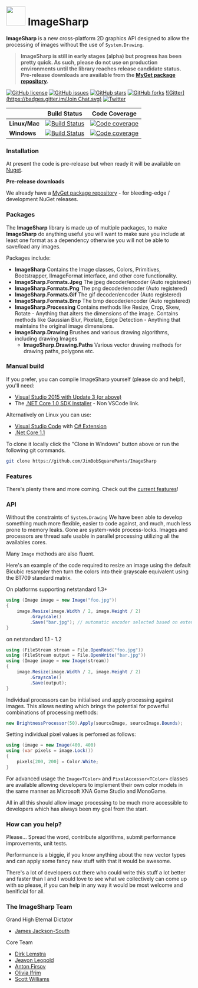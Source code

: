 
# <img src="build/icons/imagesharp-logo-64.png" width="52" height="52"/> ImageSharp

**ImageSharp** is a new cross-platform 2D graphics API designed to allow the processing of images without the use of `System.Drawing`. 

> **ImageSharp is still in early stages (alpha) but progress has been pretty quick. As such, please do not use on production environments until the library reaches release candidate status. Pre-release downloads are available from the [MyGet package repository](https://www.myget.org/gallery/imagesharp).**

[![GitHub license](https://img.shields.io/badge/license-Apache%202-blue.svg)](https://raw.githubusercontent.com/JimBobSquarePants/ImageSharp/master/APACHE-2.0-LICENSE.txt)
[![GitHub issues](https://img.shields.io/github/issues/JimBobSquarePants/ImageSharp.svg)](https://github.com/JimBobSquarePants/ImageSharp/issues)
[![GitHub stars](https://img.shields.io/github/stars/JimBobSquarePants/ImageSharp.svg)](https://github.com/JimBobSquarePants/ImageSharp/stargazers)
[![GitHub forks](https://img.shields.io/github/forks/JimBobSquarePants/ImageSharp.svg)](https://github.com/JimBobSquarePants/ImageSharp/network)
[![Gitter](https://badges.gitter.im/Join Chat.svg)](https://gitter.im/ImageSharp/General?utm_source=badge&utm_medium=badge&utm_campaign=pr-badge&utm_content=badge)
[![Twitter](https://img.shields.io/twitter/url/https/github.com/JimBobSquarePants/ImageSharp.svg?style=social)](https://twitter.com/intent/tweet?hashtags=imagesharp,dotnet,oss&text=ImageSharp.+A+new+cross-platform+2D+graphics+API+in+C%23&url=https%3a%2f%2fgithub.com%2fJimBobSquarePants%2fImageSharp&via=james_m_south)


|             |Build Status|Code Coverage|
|-------------|:----------:|:-----------:|
|**Linux/Mac**|[![Build Status](https://travis-ci.org/JimBobSquarePants/ImageSharp.svg)](https://travis-ci.org/JimBobSquarePants/ImageSharp)|[![Code coverage](https://codecov.io/gh/JimBobSquarePants/ImageSharp/branch/master/graph/badge.svg)](https://codecov.io/gh/JimBobSquarePants/ImageSharp)|
|**Windows**  |[![Build Status](https://ci.appveyor.com/api/projects/status/hu6d1gdpxdw0q360/branch/master?svg=true)](https://ci.appveyor.com/project/JamesSouth/imagesharp/branch/master)|[![Code coverage](https://codecov.io/gh/JimBobSquarePants/ImageSharp/branch/master/graph/badge.svg)](https://codecov.io/gh/JimBobSquarePants/ImageSharp)|


### Installation
At present the code is pre-release but when ready it will be available on [Nuget](http://www.nuget.org). 

**Pre-release downloads**

We already have a [MyGet package repository](https://www.myget.org/gallery/imagesharp) - for bleeding-edge / development NuGet releases.

### Packages

The **ImageSharp** library is made up of multiple packages, to make **ImageSharp** do anything useful you will want to make sure you include at least one format as a dependency otherwise you will not be able to save/load any images.

Packages include:
- **ImageSharp**
  Contains the Image classes, Colors, Primitives, Bootstrapper, IImageFormat interface, and other core functionality.
- **ImageSharp.Formats.Jpeg**
  The jpeg decoder/encoder (Auto registered)
- **ImageSharp.Formats.Png**
  The png decoder/encoder (Auto registered)
- **ImageSharp.Formats.Gif**
  The gif decoder/encoder (Auto registered)
- **ImageSharp.Formats.Bmp**
  The bmp decoder/encoder (Auto registered)
- **ImageSharp.Processing**
  Contains methods like Resize, Crop, Skew, Rotate - Anything that alters the dimensions of the image.
  Contains methods like Gaussian Blur, Pixelate, Edge Detection - Anything that maintains the original image dimensions.
- **ImageSharp.Drawing**
  Brushes and various drawing algorithms, including drawing Images
  - **ImageSharp.Drawing.Paths**
  Various vector drawing methods for drawing paths, polygons etc.

### Manual build

If you prefer, you can compile ImageSharp yourself (please do and help!), you'll need:

- [Visual Studio 2015 with Update 3 (or above)](https://www.visualstudio.com/news/releasenotes/vs2015-update3-vs)
- The [.NET Core 1.0 SDK Installer](https://www.microsoft.com/net/core#windows) - Non VSCode link.

Alternatively on Linux you can use:

- [Visual Studio Code](https://code.visualstudio.com/) with [C# Extension](https://marketplace.visualstudio.com/items?itemName=ms-vscode.csharp)
- [.Net Core 1.1](https://www.microsoft.com/net/core#linuxubuntu)

To clone it locally click the "Clone in Windows" button above or run the following git commands.

```bash
git clone https://github.com/JimBobSquarePants/ImageSharp
```

### Features

There's plenty there and more coming. Check out the [current features](features.md)!

### API 

Without the constraints of `System.Drawing` We have been able to develop something much more flexible, easier to code against, and much, much less prone to memory leaks. Gone are system-wide process-locks. Images and processors are thread safe usable in parallel processing utilizing all the availables cores. 

Many `Image` methods are also fluent.

Here's an example of the code required to resize an image using the default Bicubic resampler then turn the colors into their grayscale equivalent using the BT709 standard matrix.

On platforms supporting netstandard 1.3+
```csharp
using (Image image = new Image("foo.jpg"))
{
    image.Resize(image.Width / 2, image.Height / 2)
         .Grayscale()
         .Save("bar.jpg"); // automatic encoder selected based on extension.
}
```
on netstandard 1.1 - 1.2
```csharp
using (FileStream stream = File.OpenRead("foo.jpg"))
using (FileStream output = File.OpenWrite("bar.jpg"))
using (Image image = new Image(stream))
{
    image.Resize(image.Width / 2, image.Height / 2)
         .Grayscale()
         .Save(output);
}
```

Individual processors can be initialised and apply processing against images. This allows nesting which brings the potential for powerful combinations of processing methods:

```csharp
new BrightnessProcessor(50).Apply(sourceImage, sourceImage.Bounds);
```

Setting individual pixel values is perfomed as follows:

```csharp
using (image = new Image(400, 400)
using (var pixels = image.Lock())
{
    pixels[200, 200] = Color.White;
}
```

For advanced usage the `Image<TColor>` and `PixelAccessor<TColor>` classes are available allowing developers to implement their own color models in the same manner as Microsoft XNA Game Studio and MonoGame. 

All in all this should allow image processing to be much more accessible to developers which has always been my goal from the start.

### How can you help?

Please... Spread the word, contribute algorithms, submit performance improvements, unit tests. 

Performance is a biggie, if you know anything about the new vector types and can apply some fancy new stuff with that it would be awesome. 

There's a lot of developers out there who could write this stuff a lot better and faster than I and I would love to see what we collectively can come up with so please, if you can help in any way it would be most welcome and benificial for all.

### The ImageSharp Team

Grand High Eternal Dictator
- [James Jackson-South](https://github.com/jimbobsquarepants)

Core Team
- [Dirk Lemstra](https://github.com/dlemstra)
- [Jeavon Leopold](https://github.com/jeavon)
- [Anton Firsov](https://github.com/antonfirsov)
- [Olivia Ifrim](https://github.com/olivif)
- [Scott Williams](https://github.com/tocsoft)
